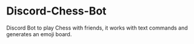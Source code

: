 # Discord-Chess-Bot
Discord Bot to play Chess with friends, it works with text commands and generates an emoji board.
